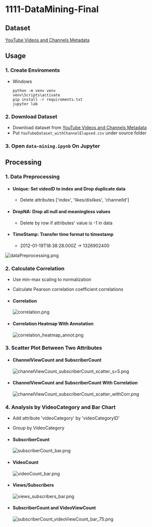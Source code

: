 # 1111-DataMining-Final


## Dataset

[YouTube Videos and Channels Metadata](https://www.kaggle.com/datasets/thedevastator/revealing-insights-from-youtube-video-and-channe)


## Usage

### 1. Create Enviroments

+ Windows

  ```
  python -m venv venv
  venv\Scripts\activate
  pip install -r requirements.txt
  jupyter lab
  ```

### 2. Download Dataset

+ Download dataset from [YouTube Videos and Channels Metadata](https://www.kaggle.com/datasets/thedevastator/revealing-insights-from-youtube-video-and-channe)
+ Put `YouTubeDataset_withChannelElapsed.csv` under source folder

### 3. Open `data-mining.ipynb` On Jupyter


## Processing

### 1. Data Preprocessing

+ #### Unique: Set videoID to index and Drop duplicate data
    + Delete attributes ['index', 'likes/dislikes', 'channelId']

+ #### DropNA: Drop all null and meaningless values
    + Delete by row if attributes' value is -1 in data

+ #### TimeStamp: Transfer time format to timestamp
    + 2012-01-19T18:38:28.000Z -> 1326902400

![dataPreprocessing.png](images/dataPreprocessing.png)

### 2. Calculate Correlation

+ Use min-max scaling to normalization
+ Calculate Pearson correlation coefficient correlations

+ #### Correlation
    ![correlation.png](images/correlation.png)
    
<!-- + #### Correlation Heatmap
    ![correlation_heatmap.png](images/correlation_heatmap.png) -->
    
+ #### Correlation Heatmap With Annotation
    ![correlation_heatmap_annot.png](images/correlation_heatmap_annot.png)

### 3. Scatter Plot Between Two Attributes

<!-- + #### VideoViewCount and SubscriberCount
    ![videoViewCount_subscriberCount_scatter_s=5.png](images/videoViewCount_subscriberCount_scatter_s=5.png) -->

+ #### ChannelViewCount and SubscriberCount
    ![channelViewCount_subscriberCount_scatter_s=5.png](images/channelViewCount_subscriberCount_scatter_s=5.png)
    
<!-- + #### VideoViewCount and SubscriberCount With Correlation
    ![videoViewCount_subscriberCount_scatter_withCorr.png](images/videoViewCount_subscriberCount_scatter_withCorr.png) -->

+ #### ChannelViewCount and SubscriberCount With Correlation
    ![channelViewCount_subscriberCount_scatter_withCorr.png](images/channelViewCount_subscriberCount_scatter_withCorr.png)
    

### 4. Analysis by VideoCategory and Bar Chart

+ Add attribute 'videoCategory' by 'videoCategoryID'
+ Group by VideoCategory

+ #### SubscriberCount
    ![subscriberCount_bar.png](images/subscriberCount_bar.png)

+ #### VideoCount
    ![videoCount_bar.png](images/videoCount_bar.png)
    
+ #### Views/Subscribers
    ![views_subscribers_bar.png](images/views_subscribers_bar.png)
    
+ #### SubscriberCount and VideoViewCount
    ![subscriberCount_videoViewCount_bar_75.png](images/subscriberCount_videoViewCount_bar_75.png)
